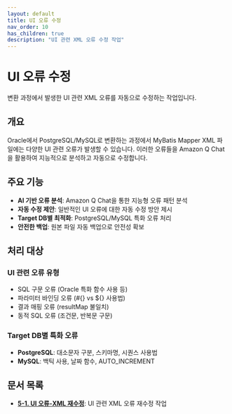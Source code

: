 ```yaml
---
layout: default
title: UI 오류 수정
nav_order: 10
has_children: true
description: "UI 관련 XML 오류 수정 작업"
---
```


# UI 오류 수정

변환 과정에서 발생한 UI 관련 XML 오류를 자동으로 수정하는 작업입니다.

## 개요

Oracle에서 PostgreSQL/MySQL로 변환하는 과정에서 MyBatis Mapper XML 파일에는 다양한 UI 관련 오류가 발생할 수 있습니다. 이러한 오류들을 Amazon Q Chat을 활용하여 지능적으로 분석하고 자동으로 수정합니다.

## 주요 기능

- **AI 기반 오류 분석**: Amazon Q Chat을 통한 지능형 오류 패턴 분석
- **자동 수정 제안**: 일반적인 UI 오류에 대한 자동 수정 방안 제시
- **Target DB별 최적화**: PostgreSQL/MySQL 특화 오류 처리
- **안전한 백업**: 원본 파일 자동 백업으로 안전성 확보

## 처리 대상

### UI 관련 오류 유형
- SQL 구문 오류 (Oracle 특화 함수 사용 등)
- 파라미터 바인딩 오류 (#{} vs ${} 사용법)
- 결과 매핑 오류 (resultMap 불일치)
- 동적 SQL 오류 (조건문, 반복문 구문)

### Target DB별 특화 오류
- **PostgreSQL**: 대소문자 구분, 스키마명, 시퀀스 사용법
- **MySQL**: 백틱 사용, 날짜 함수, AUTO_INCREMENT

## 문서 목록

- **[5-1. UI 오류-XML 재수정](5-1.processUIErrorXMLFix.md)**: UI 관련 XML 오류 재수정 작업
